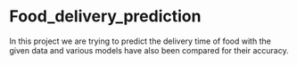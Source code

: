 # Food_delivery_prediction
In this project we are trying to predict the delivery time  of food with the given data and various models have also been compared for their accuracy. 
